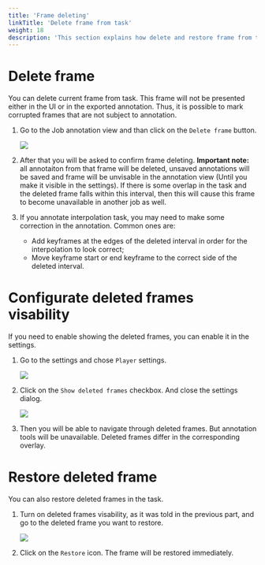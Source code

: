 ```yaml
---
title: 'Frame deleting'
linkTitle: 'Delete frame from task'
weight: 18
description: 'This section explains how delete and restore frame from task.'
---
```


# Delete frame

You can delete current frame from task. This frame will not be presented either in the UI or in the exported annotation.
Thus, it is possible to mark corrupted frames that are not subject to annotation.

1. Go to the Job annotation view and than click on the `Delete frame` button.

   ![](/images/image245.jpg)

1. After that you will be asked to confirm frame deleting.
   **Important note:**  all annotaiton from that frame will be deleted, unsaved
   annotations will be saved and frame will be unvisable in the annotation view (Until you make it visible in the settings).
   If there is some overlap in the task and the deleted frame falls within this interval,
   then this will cause this frame to become unavailable in another job as well.
1. If you annotate interpolation task, you may need to make some correction in the annotation. Common ones are:
   - Add keyframes at the edges of the deleted interval in order for the interpolation to look correct;
   - Move keyframe start or end keyframe to the correct side of the deleted interval.

# Configurate deleted frames visability

If you need to enable showing the deleted frames, you can enable it in the settings.

1. Go to the settings and chose `Player` settings.

   ![](/images/image246.jpg)

1. Click on the `Show deleted frames` checkbox. And close the settings dialog.

   ![](/images/image247.jpg)

1. Then you will be able to navigate through deleted frames.
   But annotation tools will be unavailable. Deleted frames differ in the corresponding overlay.

# Restore deleted frame

You can also restore deleted frames in the task.

1. Turn on deleted frames visability, as it was told in the previous part,
   and go to the deleted frame you want to restore.

   ![](/images/image248.jpg)

2. Click on the `Restore` icon. The frame will be restored immediately.
